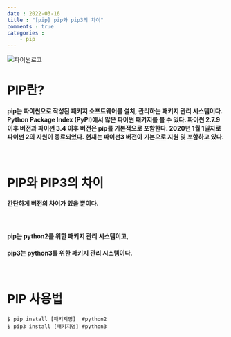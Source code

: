 ```yaml
---
date : 2022-03-16
title : "[pip] pip와 pip3의 차이"
comments : true
categories : 
    - pip
---
```


![파이썬로고](https://pypi.org/static/images/logo-large.6bdbb439.svg)

# PIP란?
#### pip는 파이썬으로 작성된 패키지 소프트웨어를 설치, 관리하는 패키지 관리 시스템이다. Python Package Index (PyPI)에서 많은 파이썬 패키지를 볼 수 있다. 파이썬 2.7.9 이후 버전과 파이썬 3.4 이후 버전은 pip를 기본적으로 포함한다. 2020년 1월 1일자로 파이썬 2의 지원이 종료되었다. 현재는 파이썬3 버전이 기본으로 지원 및 포함하고 있다.
<br/>

# PIP와 PIP3의 차이
#### 간단하게 버전의 차이가 있을 뿐이다. 
<br/>

#### pip는 python2를 위한 패키지 관리 시스템이고,
#### pip3는 python3를 위한 패키지 관리 시스템이다.
<br/>

# PIP 사용법
```
$ pip install [패키지명]  #python2
$ pip3 install [패키지명] #python3
```




